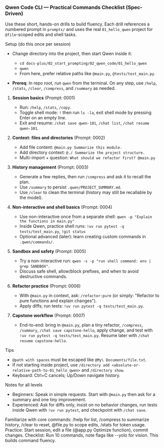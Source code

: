 ### Qwen Code CLI — Practical Commands Checklist (Spec-Driven)

Use these short, hands-on drills to build fluency. Each drill references a numbered prompt in `prompts/` and uses the real `01_hello_qwen` project for `@file`-scoped edits and shell tasks.

Setup (do this once per session)
- Change directory into the project, then start Qwen inside it:
  - `cd docs-plus/02_start_prompting/02_qwen_code/01_hello_qwen`
  - `qwen`
  - From here, prefer relative paths like `@main.py`, `@tests/test_main.py`.

- **Prereq**: In repo root, run `qwen` from the terminal. On any step, use `/help`, `/stats`, `/clear`, `/compress`, and `/summary` as needed.

1) **Session basics** (Prompt: 0001)
   - Run: `/help`, `/stats`, `/copy`.
   - Toggle shell mode: `!` then run `ls -la`, exit shell mode by pressing Enter on an empty line.
   - Exit and resume: `/chat save qwen-101`, `/chat list`, `/chat resume qwen-101`.

2) **Context: files and directories** (Prompt: 0002)
   - Add file content: `@main.py Summarize this module.`
   - Add directory context: `@./ Summarize the project structure.`
   - Multi-import + question: `What should we refactor first? @main.py`

3) **History management** (Prompt: 0003)
   - Generate a few replies, then run `/compress` and ask it to recall the plan.
   - Use `/summary` to persist `.qwen/PROJECT_SUMMARY.md`.
   - Use `/clear` to clean the terminal (history may still be recallable by the model).

4) **Non-interactive and shell basics** (Prompt: 0004)
   - Use non-interactive once from a separate shell: `qwen -p "Explain the functions in main.py"`
   - Inside Qwen, practice shell runs: `!uv run pytest -q tests/test_main.py`, `!git status`
   - Optional advanced (later): learn creating custom commands in `.qwen/commands/`.

5) **Sandbox and safety** (Prompt: 0005)
   - Try a non-interactive run: `qwen -s -p "run shell command: env | grep SANDBOX"`.
   - Discuss safe shell, allow/block prefixes, and when to avoid destructive commands.

6) **Refactor practice** (Prompt: 0006)
   - With `@main.py` in context, ask: `/refactor:pure` (or simply: "Refactor to pure functions and explain changes").
   - Apply diffs; run tests: `!uv run pytest -q tests/test_main.py`.

7) **Capstone workflow** (Prompt: 0007)
   - End-to-end: bring in `@main.py`, plan a tiny refactor, `/compress`, `/summary`, `/chat save capstone-hello`, apply change, and test with `!uv run pytest -q tests/test_main.py`. Resume later with `/chat resume capstone-hello`.

Tips
- `@path with spaces` must be escaped like `@My\ Documents/file.txt`.
- If not starting inside project, use `/directory add <absolute-or-relative-path-to-01_hello_qwen>` and `/directory show`.
- Keyboard: Ctrl+C cancels; Up/Down navigate history.

Notes for all levels
- Beginners: Speak in simple requests. Start with `@main.py` then ask for a summary and one tiny improvement.
- Experienced: Ask for diffs only, insist on no behavior changes, run tests inside Qwen with `!uv run pytest`, and checkpoint with `/chat save`.

Familiarize with core commands: /help for list, /compress to summarize history, /clear to reset, @file.py to scope edits, /stats for token usage. Practice: Start session, edit a file (@app.py Optimize function), commit changes. Checklist: Run 10 commands, note flags like --yolo for vision. This builds command fluency.